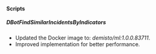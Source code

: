 
#### Scripts

##### DBotFindSimilarIncidentsByIndicators

- Updated the Docker image to: *demisto/ml:1.0.0.83711*.
- Improved implementation for better performance.
